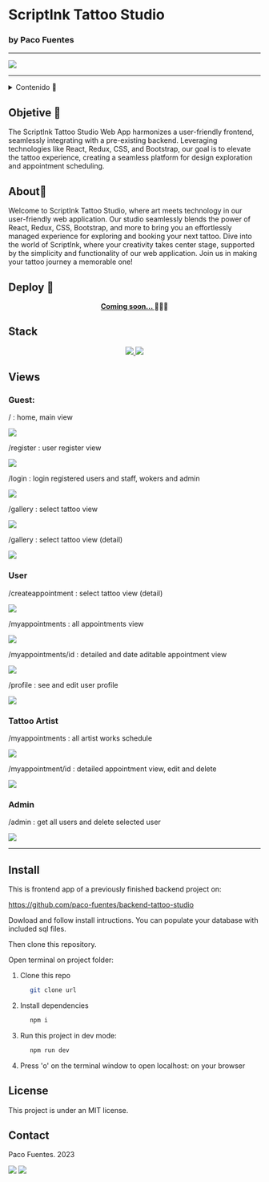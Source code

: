 # ScriptInk Tattoo Studio
### by Paco Fuentes
---
<a href="https://www.reactjs.com/">
    <img src= "./public/readme-img/home.png"/>
</a>

---

<details>
  <summary>Contenido 📝</summary>
  <ol>
    <li><a href="#objetivo-🎯">Objetivo</a></li>
    <li><a href="#sobre-el-proyecto-🔎">Sobre el proyecto</a></li>
    <li><a href="#deploy-🚀">Deploy</a></li>
    <li><a href="#stack">Stack</a></li>
    <li><a href="#install">Install</a></li>
    <li><a href="#views">Views</a></li>
    <li><a href="#futuras-funcionalidades">Futuras funcionalidades</a></li>
    <li><a href="#contribuciones">Contribuciones</a></li>
    <li><a href="#licencia">Licencia</a></li>
    <li><a href="#contacto">Contacto</a></li>
  </ol>
</details>

## Objetive 🎯
The ScriptInk Tattoo Studio Web App harmonizes a user-friendly frontend, seamlessly integrating with a pre-existing backend. Leveraging technologies like React, Redux, CSS, and Bootstrap, our goal is to elevate the tattoo experience, creating a seamless platform for design exploration and appointment scheduling.

## About🔎
Welcome to ScriptInk Tattoo Studio, where art meets technology in our user-friendly web application. Our studio seamlessly blends the power of React, Redux, CSS, Bootstrap, and more to bring you an effortlessly managed experience for exploring and booking your next tattoo. Dive into the world of ScriptInk, where your creativity takes center stage, supported by the simplicity and functionality of our web application. Join us in making your tattoo journey a memorable one!

## Deploy 🚀
<div align="center">
    <a href="https://www.google.com"><strong> Coming soon... </strong></a>🚀🚀🚀
</div>

## Stack
<div align="center">
<a href="https://www.reactjs.com/">
    <img src= "https://img.shields.io/badge/React-20232A?style=for-the-badge&logo=react&logoColor=61DAFB"/>
</a>
<a href="https://developer.mozilla.org/es/docs/Web/JavaScript">
    <img src= "https://img.shields.io/badge/javascipt-EFD81D?style=for-the-badge&logo=javascript&logoColor=black"/>
</a>
 </div>
 

 ## Views

 ### Guest:

 / : home, main view

 <a href="https://www.reactjs.com/">
    <img src= "./public/readme-img/home.png"/>
</a>

 /register : user register view

 <a href="https://www.reactjs.com/">
    <img src= "./public/readme-img/register.png"/>
</a>

/login : login registered users and staff, wokers and admin

<a href="https://www.reactjs.com/">
    <img src= "./public/readme-img/login.png"/>
</a>

/gallery : select tattoo view

<a href="https://www.reactjs.com/">
    <img src= "./public/readme-img/gallery.png"/>
</a>

/gallery : select tattoo view (detail)

<a href="https://www.reactjs.com/">
    <img src= "./public/readme-img/gallery-select.png"/>
</a>

### User

/createappointment : select tattoo view (detail)

<a href="https://www.reactjs.com/">
    <img src= "./public/readme-img/user-cita.png"/>
</a>

/myappointments : all appointments view

<a href="https://www.reactjs.com/">
    <img src= "./public/readme-img/user-citas.png"/>
</a>

/myappointments/id : detailed and date aditable appointment view

<a href="https://www.reactjs.com/">
    <img src= "./public/readme-img/user-edit.png"/>
</a>

/profile : see and edit user profile

<a href="https://www.reactjs.com/">
    <img src= "./public/readme-img/profile-edit.png"/>
</a>

### Tattoo Artist

/myappointments : all artist works schedule

<a href="https://www.reactjs.com/">
    <img src= "./public/readme-img/artist-citas.png"/>
</a>

/myappointment/id : detailed appointment view, edit and delete

<a href="https://www.reactjs.com/">
    <img src= "./public/readme-img/artist-edit-2.png"/>
</a>

### Admin

/admin : get all users and delete selected user

<a href="https://www.reactjs.com/">
    <img src= "./public/readme-img/admin-panel.png"/>
</a>

---
## Install

This is frontend app of a previously finished backend project on:

https://github.com/paco-fuentes/backend-tattoo-studio

Dowload and follow install intructions. You can populate your database with included sql files.

Then clone this repository.

Open terminal on project folder:

1. Clone this repo
```bash
      git clone url
```
2. Install dependencies

```bash
      npm i
```

3. Run this project in dev mode: 

```bash
      npm run dev
````

4. Press 'o' on the terminal window to open localhost: on your browser



## License

This project is under an MIT license.

## Contact

Paco Fuentes. 2023

<a href = "mailto:pacofuentes.work@gmail.com"><img src="https://img.shields.io/badge/Gmail-C6362C?style=for-the-badge&logo=gmail&logoColor=white" target="_blank"></a>
<a href="https://www.linkedin.com/in/paco-fuentes-805a40290/" target="_blank"><img src="https://img.shields.io/badge/-LinkedIn-%230077B5?style=for-the-badge&logo=linkedin&logoColor=white" target="_blank"></a> 
</p>

